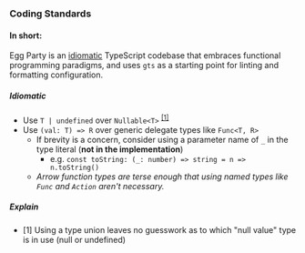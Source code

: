 ### Coding Standards
#### In short:
Egg Party is an [idiomatic](#idiomatic) TypeScript codebase that embraces functional programming paradigms,
and uses `gts` as a starting point for linting and formatting configuration.

##### Idiomatic
- Use `T | undefined` over `Nullable<T>` <sup>[[1]](#expl-1)</sup>
- Use `(val: T) => R` over generic delegate types like `Func<T, R>`
    - If brevity is a concern, consider using a parameter name of `_` in the type literal (**not in the implementation**)
        - e.g. `const toString: (_: number) => string = n => n.toString()`
    - _Arrow function types are terse enough that using named types like <code>Func</code> and <code>Action</code> aren't necessary._

##### Explain
- [1]<a name="expl-1"></a> Using a type union leaves no guesswork as to which "null value" type is in use (null or undefined)
